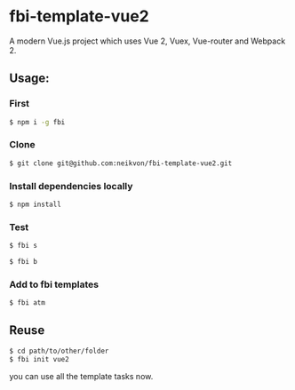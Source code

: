 # fbi-template-vue2
A modern Vue.js project which uses Vue 2, Vuex, Vue-router and Webpack 2.

## Usage:

### First
```bash
$ npm i -g fbi
```
### Clone
```bash
$ git clone git@github.com:neikvon/fbi-template-vue2.git
```

### Install dependencies locally
```bash
$ npm install
```

### Test
```bash
$ fbi s
```
```bash
$ fbi b
```

### Add to fbi templates
```bash
$ fbi atm
```

## Reuse
```bash
$ cd path/to/other/folder
$ fbi init vue2
```
you can use all the template tasks now.
